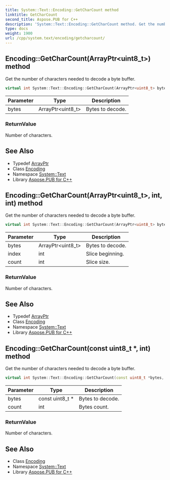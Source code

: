 ```yaml
---
title: System::Text::Encoding::GetCharCount method
linktitle: GetCharCount
second_title: Aspose.PUB for C++
description: 'System::Text::Encoding::GetCharCount method. Get the number of characters needed to decode a byte buffer in C++.'
type: docs
weight: 1900
url: /cpp/system.text/encoding/getcharcount/
---
```

## Encoding::GetCharCount(ArrayPtr\<uint8_t\>) method


Get the number of characters needed to decode a byte buffer.

```cpp
virtual int System::Text::Encoding::GetCharCount(ArrayPtr<uint8_t> bytes)
```


| Parameter | Type | Description |
| --- | --- | --- |
| bytes | ArrayPtr\<uint8_t\> | Bytes to decode. |

### ReturnValue

Number of characters.

## See Also

* Typedef [ArrayPtr](../../../system/arrayptr/)
* Class [Encoding](../)
* Namespace [System::Text](../../)
* Library [Aspose.PUB for C++](../../../)
## Encoding::GetCharCount(ArrayPtr\<uint8_t\>, int, int) method


Get the number of characters needed to decode a byte buffer.

```cpp
virtual int System::Text::Encoding::GetCharCount(ArrayPtr<uint8_t> bytes, int index, int count)
```


| Parameter | Type | Description |
| --- | --- | --- |
| bytes | ArrayPtr\<uint8_t\> | Bytes to decode. |
| index | int | Slice beginning. |
| count | int | Slice size. |

### ReturnValue

Number of characters.

## See Also

* Typedef [ArrayPtr](../../../system/arrayptr/)
* Class [Encoding](../)
* Namespace [System::Text](../../)
* Library [Aspose.PUB for C++](../../../)
## Encoding::GetCharCount(const uint8_t *, int) method


Get the number of characters needed to decode a byte buffer.

```cpp
virtual int System::Text::Encoding::GetCharCount(const uint8_t *bytes, int count)
```


| Parameter | Type | Description |
| --- | --- | --- |
| bytes | const uint8_t * | Bytes to decode. |
| count | int | Bytes count. |

### ReturnValue

Number of characters.

## See Also

* Class [Encoding](../)
* Namespace [System::Text](../../)
* Library [Aspose.PUB for C++](../../../)
